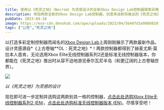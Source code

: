 ```yaml
---
title: 使用以《死灵之地》（Necrom）为灵感设计的全新Xbox Design Lab控制器探索异典
description: 体验两款全新的Xbox Design Lab控制器，创意来自即将推出的《死灵之地》（Necrom）！
pubDate: 2023-04-18
image: https://eso-cdn.denohub.com/ape/uploads/2023/04/5b46fd3a908881071b98033e38e4d3c5.jpg
tags: ["公告","死灵之地"]
---
```


以打造多彩定制控制器而闻名的[Xbox Design Lab](https://xboxdesignlab.xbox.com/)上周刚刚展示了两款最新作品，设计灵感源自*《上古卷轴**OL：死灵之地》*！两款控制器都得到了赫麦尤斯·莫拉本人首肯，无论选用Xbox
Elite无线控制器系列2还是标准无线控制器版本，你都能在《死灵之地》推出时从容不迫地游览泰尔瓦尼半岛（和更辽阔的上古卷轴世界）。

![](https://eso-cdn.denohub.com/ape/uploads/2023/04/3c6aeecf0f802dad3b5afcf521307f55.jpg)

<p class="text-gray-500 text-sm text-center"><i>以《死灵之地》为灵感的设计</i></p>

现在即可进一步定制并选购这两款别具一格的控制器，[点击此处选购Xbox Elite无线控制器系列2 (EN)](https://xboxdesignlab.xbox.com/en-us/configure/xbox-elite-wireless-controller-series-2?recipeId=EF898SJJ)，[点击此处选购标准无线控制器版本 (EN)](https://xboxdesignlab.xbox.com/en-us/configure/xbox-wireless-controller?recipeId=9B4FDG74)。尽情享受吧！
